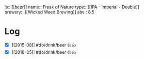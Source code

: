 is:: [[beer]]
name:: Freak of Nature
type:: [[IPA - Imperial - Double]]
brewery:: [[Wicked Weed Brewing]]
abv:: 8.5

# Log
- [x] [[2015-08]] #do/drink/beer 👍👍
- [x] [[2018-05]] #do/drink/beer 👍👍
